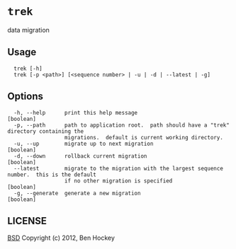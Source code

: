 # `trek`

data migration

## Usage

```
  trek [-h]
  trek [-p <path>] [<sequence number> | -u | -d | --latest | -g]
```

## Options

```
  -h, --help      print this help message                                                  [boolean]
  -p, --path      path to application root.  path should have a "trek" directory containing the
                  migrations.  default is current working directory.
  -u, --up        migrate up to next migration                                             [boolean]
  -d, --down      rollback current migration                                               [boolean]
  --latest        migrate to the migration with the largest sequence number.  this is the default
                  if no other migration is specified                                       [boolean]
  -g, --generate  generate a new migration                                                 [boolean]
```

## LICENSE
[BSD](http://www.opensource.org/licenses/bsd-license.php)
Copyright (c) 2012, Ben Hockey